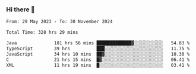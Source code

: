 ### Hi there 👋

<!--START_SECTION:waka-->

```txt
From: 29 May 2023 - To: 30 November 2024

Total Time: 328 hrs 29 mins

Java              181 hrs 56 mins █████████████▓░░░░░░░░░░░   54.83 %
TypeScript        39 hrs          ███░░░░░░░░░░░░░░░░░░░░░░   11.75 %
JavaScript        34 hrs 10 mins  ██▓░░░░░░░░░░░░░░░░░░░░░░   10.30 %
C                 21 hrs 15 mins  █▓░░░░░░░░░░░░░░░░░░░░░░░   06.41 %
XML               11 hrs 19 mins  █░░░░░░░░░░░░░░░░░░░░░░░░   03.41 %
```

<!--END_SECTION:waka-->
<!--
**the-beef-calculator/the-beef-calculator** is a ✨ _special_ ✨ repository because its `README.md` (this file) appears on your GitHub profile.

Here are some ideas to get you started:

- 🔭 I’m currently working on ...
- 🌱 I’m currently learning ...
- 👯 I’m looking to collaborate on ...
- 🤔 I’m looking for help with ...
- 💬 Ask me about ...
- 📫 How to reach me: ...
- 😄 Pronouns: ...
- ⚡ Fun fact: ...
-->
